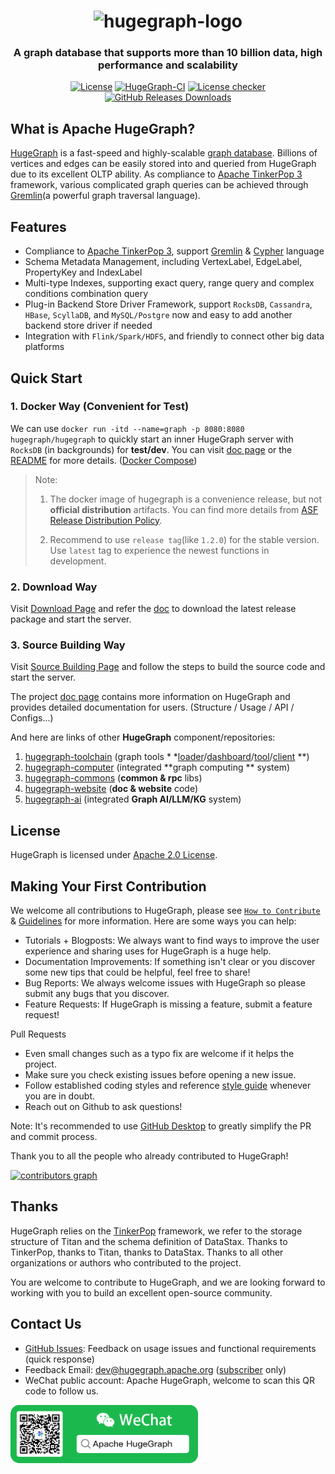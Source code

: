 <h1 align="center">
    <img width="720" alt="hugegraph-logo" src="https://github.com/apache/incubator-hugegraph/assets/38098239/e02ffaed-4562-486b-ba8f-e68d02bb0ea6" style="zoom:100%;" />
</h1>

<h3 align="center">A graph database that supports more than 10 billion data, high performance and
scalability</h3>

<div align="center">

[![License](https://img.shields.io/badge/license-Apache%202-0E78BA.svg)](https://www.apache.org/licenses/LICENSE-2.0.html)
[![HugeGraph-CI](https://github.com/apache/incubator-hugegraph/actions/workflows/ci.yml/badge.svg)](https://github.com/apache/incubator-hugegraph/actions/workflows/ci.yml)
[![License checker](https://github.com/apache/incubator-hugegraph/actions/workflows/licence-checker.yml/badge.svg)](https://github.com/apache/incubator-hugegraph/actions/workflows/licence-checker.yml)
[![GitHub Releases Downloads](https://img.shields.io/github/downloads/apache/hugegraph/total.svg)](https://github.com/apache/hugegraph/releases)

</div>

## What is Apache HugeGraph?

[HugeGraph](https://hugegraph.apache.org/) is a fast-speed and
highly-scalable [graph database](https://en.wikipedia.org/wiki/Graph_database).
Billions of vertices and edges can be easily stored into and queried from HugeGraph due to its
excellent OLTP ability.
As compliance to [Apache TinkerPop 3](https://tinkerpop.apache.org/) framework, various complicated
graph queries can be
achieved through [Gremlin](https://tinkerpop.apache.org/gremlin.html)(a powerful graph traversal
language).

## Features

- Compliance to [Apache TinkerPop 3](https://tinkerpop.apache.org/),
  support [Gremlin](https://tinkerpop.apache.org/gremlin.html) & [Cypher](https://en.wikipedia.org/wiki/Cypher)
  language
- Schema Metadata Management, including VertexLabel, EdgeLabel, PropertyKey and IndexLabel
- Multi-type Indexes, supporting exact query, range query and complex conditions combination query
- Plug-in Backend Store Driver Framework, support `RocksDB`, `Cassandra`, `HBase`, `ScyllaDB`,
  and `MySQL/Postgre` now and easy to add another backend store driver if needed
- Integration with `Flink/Spark/HDFS`, and friendly to connect other big data platforms

## Quick Start

### 1. Docker Way (Convenient for Test)

We can use `docker run -itd --name=graph -p 8080:8080 hugegraph/hugegraph` to quickly start an inner
HugeGraph server with `RocksDB` (in backgrounds) for **test/dev**.
You can visit [doc page](https://hugegraph.apache.org/docs/quickstart/hugegraph-server/#3-deploy) or
the [README](hugegraph-server/hugegraph-dist/docker/READEME.md) for more
details. ([Docker Compose](./hugegraph-server/hugegraph-dist/docker/example))

> Note:
>
> 1. The docker image of hugegraph is a convenience release, but not **official distribution**
     artifacts. You can find more details
     from [ASF Release Distribution Policy](https://infra.apache.org/release-distribution.html#dockerhub).
>
> 2. Recommend to use `release tag`(like `1.2.0`) for the stable version. Use `latest` tag to
     experience the newest functions in development.

### 2. Download Way

Visit [Download Page](https://hugegraph.apache.org/docs/download/download/) and refer
the [doc](https://hugegraph.apache.org/docs/quickstart/hugegraph-server/#32-download-the-binary-tar-tarball)
to download the latest release package and start the server.

### 3. Source Building Way

Visit [Source Building Page](https://hugegraph.apache.org/docs/quickstart/hugegraph-server/#33-source-code-compilation)
and follow the
steps to build the source code and start the server.

The project [doc page](https://hugegraph.apache.org/docs/) contains more information on HugeGraph
and provides detailed documentation for users. (Structure / Usage / API / Configs...)

And here are links of other **HugeGraph** component/repositories:

1. [hugegraph-toolchain](https://github.com/apache/hugegraph-toolchain) (graph tools *
   *[loader](https://github.com/apache/incubator-hugegraph-toolchain/tree/master/hugegraph-loader)/[dashboard](https://github.com/apache/incubator-hugegraph-toolchain/tree/master/hugegraph-hubble)/[tool](https://github.com/apache/incubator-hugegraph-toolchain/tree/master/hugegraph-tools)/[client](https://github.com/apache/incubator-hugegraph-toolchain/tree/master/hugegraph-client)
   **)
2. [hugegraph-computer](https://github.com/apache/hugegraph-computer) (integrated **graph computing
   ** system)
3. [hugegraph-commons](https://github.com/apache/hugegraph-commons) (**common & rpc** libs)
4. [hugegraph-website](https://github.com/apache/hugegraph-doc) (**doc & website** code)
5. [hugegraph-ai](https://github.com/apache/incubator-hugegraph-ai) (integrated **Graph AI/LLM/KG**
   system)

## License

HugeGraph is licensed under [Apache 2.0 License](LICENSE).

## Making Your First Contribution

We welcome all contributions to HugeGraph, please
see [`How to Contribute`](CONTRIBUTING.md) & [Guidelines](https://hugegraph.apache.org/docs/contribution-guidelines/)
for more information. Here are some ways you can help:

- Tutorials + Blogposts: We always want to find ways to improve the user experience and sharing uses
  for HugeGraph is a huge help.
- Documentation Improvements: If something isn't clear or you discover some new tips that could be
  helpful, feel free to share!
- Bug Reports: We always welcome issues with HugeGraph so please submit any bugs that you discover.
- Feature Requests: If HugeGraph is missing a feature, submit a feature request!

Pull Requests

- Even small changes such as a typo fix are welcome if it helps the project.
- Make sure you check existing issues before opening a new issue.
- Follow established coding styles and
  reference [style guide](https://github.com/apache/incubator-hugegraph/wiki/The-style-config-for-HugeGraph-in-IDEA)
  whenever you are in doubt.
- Reach out on Github to ask questions!

Note: It's recommended to use [GitHub Desktop](https://desktop.github.com/) to greatly simplify the
PR and commit process.

Thank you to all the people who already contributed to HugeGraph!

[![contributors graph](https://contrib.rocks/image?repo=apache/hugegraph)](https://github.com/apache/incubator-hugegraph/graphs/contributors)

## Thanks

HugeGraph relies on the [TinkerPop](http://tinkerpop.apache.org) framework, we refer to the storage
structure of Titan and the schema definition of DataStax.
Thanks to TinkerPop, thanks to Titan, thanks to DataStax. Thanks to all other organizations or
authors who contributed to the project.

You are welcome to contribute to HugeGraph,
and we are looking forward to working with you to build an excellent open-source community.

## Contact Us

- [GitHub Issues](https://github.com/apache/incubator-hugegraph/issues): Feedback on usage issues
  and functional requirements (quick response)
- Feedback
  Email: [dev@hugegraph.apache.org](mailto:dev@hugegraph.apache.org) ([subscriber](https://hugegraph.apache.org/docs/contribution-guidelines/subscribe/)
  only)
- WeChat public account: Apache HugeGraph, welcome to scan this QR code to follow us.

 <img src="https://github.com/apache/incubator-hugegraph-doc/blob/master/assets/images/wechat.png?raw=true" alt="QR png" width="300"/>

